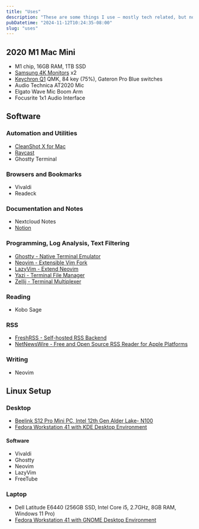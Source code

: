 ```yaml
---
title: "Uses"
description: "These are some things I use – mostly tech related, but not completely. An eternal work in progress."
pubDatetime: "2024-11-12T10:24:35-08:00"
slug: "uses"
---
```


## 2020 M1 Mac Mini

- M1 chip, 16GB RAM, 1TB SSD
- [Samsung 4K Monitors]() x2
- [Keychron Q1](https://www.keychron.com/products/keychron-q1) QMK, 84 key (75%), Gateron Pro Blue switches
- Audio Technica AT2020 Mic
- Elgato Wave Mic Boom Arm
- Focusrite 1x1 Audio Interface

## Software

### Automation and Utilities

- [CleanShot X for Mac](https://cleanshot.com/)
- [Raycast](https://raycast.com/)
- Ghostty Terminal

### Browsers and Bookmarks

- Vivaldi
- Readeck

### Documentation and Notes

- Nextcloud Notes
- [Notion](https://www.notion.so/)

### Programming, Log Analysis, Text Filtering

- [Ghostty - Native Terminal Emulator](https://ghostty.org)
- [Neovim - Extensible Vim Fork](https://neovim.io)
- [LazyVim - Extend Neovim](https://www.lazyvim.org)
- [Yazi - Terminal File Manager](https://yazi-rs.github.io)
- [Zellij - Terminal Multiplexer](https://zellij.dev)

### Reading

- Kobo Sage

### RSS

- [FreshRSS - Self-hosted RSS Backend](https://freshrss.org)
- [NetNewsWire - Free and Open Source RSS Reader for Apple Platforms](https://netnewswire.com)

### Writing

- Neovim

## Linux Setup

### Desktop

- [Beelink S12 Pro Mini PC, Intel 12th Gen Alder Lake- N100](https://www.amazon.com/gp/product/B0CRKD4YQL?ie=UTF8&th=1)
- [Fedora Workstation 41 with KDE Desktop Environment](https://fedoraproject.org/spins/kde)

#### Software

- Vivaldi
- Ghostty
- Neovim
- LazyVim
- FreeTube

### Laptop

- Dell Latitude E6440 (256GB SSD, Intel Core i5, 2.7GHz, 8GB RAM, Windows 11 Pro)
- [Fedora Workstation 41 with GNOME Desktop Environment](https://fedoraproject.org/workstation/)
